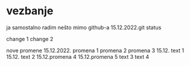 # vezbanje

  ja samostalno radim nešto mimo github-a 
  15.12.2022.git status
  
change 1
change 2

nove promene 15.12.2022. 
promena 1
promena 2
promena 3
15.12. text 1
15.12. text 2
15.12.promena 4
15.12.promena 5
text 3
text 4


